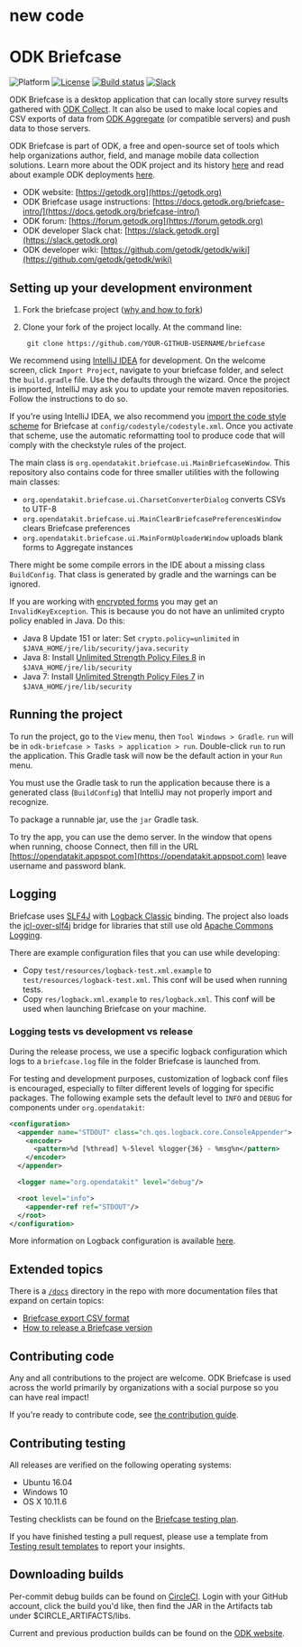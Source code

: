 # new code


# ODK Briefcase
![Platform](https://img.shields.io/badge/platform-Java-blue.svg)
[![License](https://img.shields.io/badge/license-Apache%202.0-blue.svg)](https://opensource.org/licenses/Apache-2.0)
[![Build status](https://circleci.com/gh/getodk/briefcase.svg?style=shield&circle-token=:circle-token)](https://circleci.com/gh/getodk/briefcase)
[![Slack](https://img.shields.io/badge/chat-on%20slack-brightgreen)](https://slack.getodk.org)

ODK Briefcase is a desktop application that can locally store survey results gathered with [ODK Collect](https://docs.getodk.org/collect-intro/). It can also be used to make local copies and CSV exports of data from [ODK Aggregate](https://docs.getodk.org/aggregate-intro/) (or compatible servers) and push data to those servers.

ODK Briefcase is part of ODK, a free and open-source set of tools which help organizations author, field, and manage mobile data collection solutions. Learn more about the ODK project and its history [here](https://getodk.org) and read about example ODK deployments [here](https://forum.getodk.org/c/showcase).

* ODK website: [https://getodk.org](https://getodk.org)
* ODK Briefcase usage instructions: [https://docs.getodk.org/briefcase-intro/](https://docs.getodk.org/briefcase-intro/)
* ODK forum: [https://forum.getodk.org](https://forum.getodk.org)
* ODK developer Slack chat: [https://slack.getodk.org](https://slack.getodk.org)
* ODK developer wiki: [https://github.com/getodk/getodk/wiki](https://github.com/getodk/getodk/wiki)

## Setting up your development environment

1. Fork the briefcase project ([why and how to fork](https://help.github.com/articles/fork-a-repo/))

1. Clone your fork of the project locally. At the command line:

        git clone https://github.com/YOUR-GITHUB-USERNAME/briefcase

We recommend using [IntelliJ IDEA](https://www.jetbrains.com/idea/) for development. On the welcome screen, click `Import Project`, navigate to your briefcase folder, and select the `build.gradle` file. Use the defaults through the wizard. Once the project is imported, IntelliJ may ask you to update your remote maven repositories. Follow the instructions to do so.

If you're using IntelliJ IDEA, we also recommend you [import the code style scheme](https://www.jetbrains.com/help/idea/copying-code-style-settings.html) for Briefcase at `config/codestyle/codestyle.xml`. Once you activate that scheme, use the automatic reformatting tool to produce code that will comply with the checkstyle rules of the project.

The main class is `org.opendatakit.briefcase.ui.MainBriefcaseWindow`. This repository also contains code for three smaller utilities with the following main classes:
- `org.opendatakit.briefcase.ui.CharsetConverterDialog` converts CSVs to UTF-8
- `org.opendatakit.briefcase.ui.MainClearBriefcasePreferencesWindow` clears Briefcase preferences
- `org.opendatakit.briefcase.ui.MainFormUploaderWindow` uploads blank forms to Aggregate instances

There might be some compile errors in the IDE about a missing class `BuildConfig`. That class is generated by gradle and the warnings can be ignored.

If you are working with [encrypted forms](https://docs.getodk.org/encrypted-forms/) you may get an `InvalidKeyException`. This is because you do not have an unlimited crypto policy enabled in Java. Do this:

* Java 8 Update 151 or later: Set `crypto.policy=unlimited` in `$JAVA_HOME/jre/lib/security/java.security`
* Java 8: Install [Unlimited Strength Policy Files 8](http://www.oracle.com/technetwork/java/javase/downloads/jce8-download-2133166.html) in `$JAVA_HOME/jre/lib/security`
* Java 7: Install [Unlimited Strength Policy Files 7](http://www.oracle.com/technetwork/java/javase/downloads/jce-7-download-432124.html) in `$JAVA_HOME/jre/lib/security`

## Running the project

To run the project, go to the `View` menu, then `Tool Windows > Gradle`. `run` will be in `odk-briefcase > Tasks > application > run`. Double-click `run` to run the application. This Gradle task will now be the default action in your `Run` menu.

You must use the Gradle task to run the application because there is a generated class (`BuildConfig`) that IntelliJ may not properly import and recognize.

To package a runnable jar, use the `jar` Gradle task.

To try the app, you can use the demo server. In the window that opens when running, choose Connect, then fill in the URL [https://opendatakit.appspot.com](https://opendatakit.appspot.com) leave username and password blank.

## Logging
Briefcase uses [SLF4J](https://www.slf4j.org/) with [Logback Classic](https://logback.qos.ch/) binding. The project also loads the [jcl-over-slf4j](https://www.slf4j.org/legacy.html) bridge for libraries that still use old [Apache Commons Logging](https://commons.apache.org/proper/commons-logging/).

There are example configuration files that you can use while developing:
- Copy `test/resources/logback-test.xml.example` to `test/resources/logback-test.xml`. This conf will be used when running tests.
- Copy `res/logback.xml.example` to `res/logback.xml`. This conf will be used when launching Briefcase on your machine.

### Logging tests vs development vs release
During the release process, we use a specific logback configuration which logs to a `briefcase.log` file in the folder Briefcase is launched from.

For testing and development purposes, customization of logback conf files is encouraged, especially to filter different levels of logging for specific packages. The following example sets the default level to `INFO` and `DEBUG` for components under `org.opendatakit`:

```xml
<configuration>
  <appender name="STDOUT" class="ch.qos.logback.core.ConsoleAppender">
    <encoder>
      <pattern>%d [%thread] %-5level %logger{36} - %msg%n</pattern>
    </encoder>
  </appender>

  <logger name="org.opendatakit" level="debug"/>

  <root level="info">
    <appender-ref ref="STDOUT"/>
  </root>
</configuration>
```

More information on Logback configuration is available [here](https://logback.qos.ch/manual/configuration.html).

## Extended topics

There is a [`/docs`](./docs) directory in the repo with more documentation files that expand on certain topics:

- [Briefcase export CSV format](./docs/export-format.md)
- [How to release a Briefcase version](./docs/how-to-release.md)

## Contributing code
Any and all contributions to the project are welcome. ODK Briefcase is used across the world primarily by organizations with a social purpose so you can have real impact!

If you're ready to contribute code, see [the contribution guide](CONTRIBUTING.md).

## Contributing testing
All releases are verified on the following operating systems:
* Ubuntu 16.04
* Windows 10
* OS X 10.11.6

Testing checklists can be found on the [Briefcase testing plan](https://docs.google.com/spreadsheets/d/1H46G7OW21rk5skSyjpEx3dCZVv5Ly4WDK8LISmrz714/edit?usp=sharing).

If you have finished testing a pull request, please use a template from [Testing result templates](.github/TESTING_RESULT_TEMPLATES.md) to report your insights.

## Downloading builds
Per-commit debug builds can be found on [CircleCI](https://circleci.com/gh/getodk/briefcase). Login with your GitHub account, click the build you'd like, then find the JAR in the Artifacts tab under $CIRCLE_ARTIFACTS/libs.

Current and previous production builds can be found on the [ODK website](https://getodk.org/software/#odk-briefcase).
